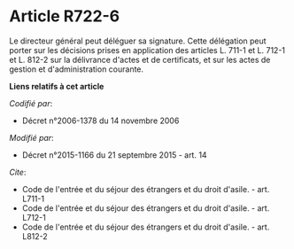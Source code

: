 # Article R722-6

Le directeur général peut déléguer sa signature. Cette délégation peut porter sur les décisions prises en application des
articles L. 711-1 et L. 712-1 et L. 812-2 sur la délivrance d'actes et de certificats, et sur les actes de gestion et
d'administration courante.

**Liens relatifs à cet article**

_Codifié par_:

  - Décret n°2006-1378 du 14 novembre 2006

_Modifié par_:

  - Décret n°2015-1166 du 21 septembre 2015 - art. 14

_Cite_:

  - Code de l'entrée et du séjour des étrangers et du droit d'asile. - art. L711-1
  - Code de l'entrée et du séjour des étrangers et du droit d'asile. - art. L712-1
  - Code de l'entrée et du séjour des étrangers et du droit d'asile. - art. L812-2

